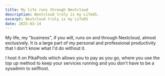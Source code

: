 ```yaml
---
title: My life runs through Nextcloud
description: Nextcloud truly is my LifeOS.
excerpt: Nextcloud truly is my LifeOS
date: 2025-03-14
---
```


My life, my "business", if you will, runs on and through Nextcloud, almost exclusively. It is a large part of my personal and professional productivity that I don't know what I'd do without it.

I host it on PikaPods which allows you to pay as you go, where you use the _top up_ method to keep your services running and you don't have to be a sysadmin to selfhost.
